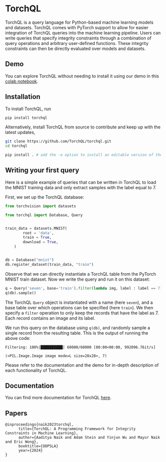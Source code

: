 # TorchQL

TorchQL is a query language for Python-based machine learning models and datasets.
TorchQL comes with PyTorch support to allow for easier integration of TorchQL queries into the machine learning pipeline.
Users can write queries that specify integrity constraints through a combination of query operations and arbitrary
user-defined functions.
These integrity constraints can then be directly evaluated over models and datasets.

## Demo

You can explore TorchQL without needing to install it using our demo in this [colab notebook](https://colab.research.google.com/drive/1dXsyx20GK6OXuRsQzwANlZzu_0mFqtrZ#scrollTo=ekf17BGSbT0O).


## Installation

To install TorchQL, run
```bash
pip install torchql
```

Alternatively, install TorchQL from source to contribute and keep up with the latest updates,
```bash
git clone https://github.com/TorchQL/torchql.git
cd torchql

pip install . # add the -e option to install an editable version of the package
```

## Writing your first query

Here is a simple example of queries that can be written in TorchQL to load the MNIST training data and only extract
samples with the label equal to 7.

First, we set up the TorchQL database:

```python
from torchvision import datasets

from torchql import Database, Query


train_data = datasets.MNIST(
        root = 'data',
        train = True,
        download = True,
    )


db = Database("mnist")
db.register_dataset(train_data, "train")
```

Observe that we can directly instantiate a TorchQL table from the PyTorch MNIST train dataset.
Now we write the query and run it on this dataset:

```python
q = Query('seven', base='train').filter(lambda img, label : label == 7)
q(db).sample()
```

The TorchQL `Query` object is instantiated with a name (here `seven`), and a base table over which operations can be
specified (here `train`).
We then specify a `filter` operation to only keep the records that have the label as 7.
Each record contains an image and its label.

We run this query on the database using `q(db)`, and randomly sample a single record from the resulting table.
This is the output of running the above code:
```
Filtering: 100%|██████████| 60000/60000 [00:00<00:00, 992096.76it/s]

(<PIL.Image.Image image mode=L size=28x28>, 7)
```

Please refer to the documentation and the demo for in-depth description of each functionality of TorchQL.


## Documentation

You can find more documentation for TorchQL [here](https://torchql.github.io/torchql/).

## Papers

```
@inproceedings{naik2023torchql,
      title={TorchQL: A Programming Framework for Integrity Constraints in Machine Learning},
      author={Aaditya Naik and Adam Stein and Yinjun Wu and Mayur Naik and Eric Wong},
      booktitle={OOPSLA}
      year={2024}
}
```
